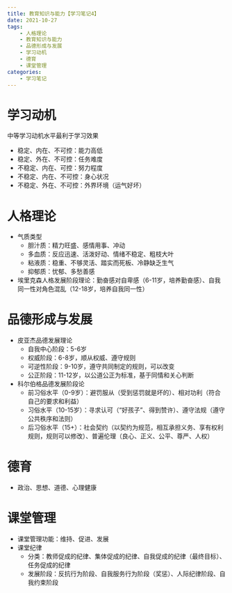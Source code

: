 ```yaml
---
title: 教育知识与能力【学习笔记4】
date: 2021-10-27
tags: 
    - 人格理论 
    - 教育知识与能力 
    - 品德形成与发展 
    - 学习动机 
    - 德育 
    - 课堂管理
categories: 
    - 学习笔记
---
```

# 学习动机

中等学习动机水平最利于学习效果 
- 稳定、内在、不可控：能力高低 
- 稳定、外在、不可控：任务难度 
- 不稳定、内在、可控：努力程度 
- 不稳定、内在、不可控：身心状况 
- 不稳定、外在、不可控：外界环境（运气好坏）

# 人格理论

-   气质类型
    -   胆汁质：精力旺盛、感情用事、冲动
    -   多血质：反应迅速、活泼好动、情绪不稳定、粗枝大叶
    -   粘液质：稳重、不够灵活、踏实而死板、冷静缺乏生气
    -   抑郁质：忧郁、多愁善感
-   埃里克森人格发展阶段理论：勤奋感对自卑感（6-11岁，培养勤奋感）、自我同一性对角色混乱（12-18岁，培养自我同一性）

# 品德形成与发展

-   皮亚杰品德发展理论
    -   自我中心阶段：5-6岁
    -   权威阶段：6-8岁，顺从权威、遵守规则
    -   可逆性阶段：9-10岁，遵守共同制定的规则，可以改变
    -   公正阶段：11-12岁，以公道公正为标准，基于同情和关心判断
-   科尔伯格品德发展阶段论
    -   前习俗水平（0-9岁）：避罚服从（受到惩罚就是坏的）、相对功利（符合自己的要求和利益）
    -   习俗水平（10-15岁）：寻求认可（“好孩子”、得到赞许）、遵守法规（遵守公共秩序和法则）
    -   后习俗水平（15+）：社会契约（以契约为规范，相互承担义务、享有权利规则，规则可以修改）、普遍伦理（良心、正义、公平、尊严、人权）

# 德育

-   政治、思想、道德、心理健康

# 课堂管理

-   课堂管理功能：维持、促进、发展
-   课堂纪律
    -   分类：教师促成的纪律、集体促成的纪律、自我促成的纪律（最终目标）、任务促成的纪律
    -   发展阶段：反抗行为阶段、自我服务行为阶段（奖惩）、人际纪律阶段、自我约束阶段